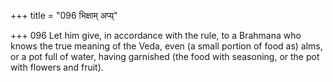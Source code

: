 +++
title = "096 भिक्षाम् अप्य्"

+++
096	Let him give, in accordance with the rule, to a Brahmana who knows the true meaning of the Veda, even (a small portion of food as) alms, or a pot full of water, having garnished (the food with seasoning, or the pot with flowers and fruit).